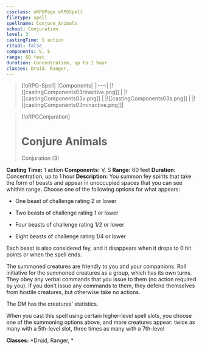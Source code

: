 ```yaml
---
cssclass: oRPGPage oRPGSpell
fileType: spell
spellname: Conjure_Animals
school: Conjuration
level: 3
castingTime: 1 action
ritual: false
components: V, S
range: 60 feet
duration: Concentration, up to 1 hour
classes: Druid, Ranger,
---
```

> [!oRPG-Spell]
> |Components|
> |:---:|
> |![[castingComponents03rinactive.png]] |
> |![[castingComponents03v.png]] |
> |![[castingComponents03s.png]] |
> |![[castingComponents03minactive.png]]|

> [!oRPGConjuration]
>#  Conjure Animals
> Conjuration  (3)

**Casting Time:** 1 action
**Components:** V, S
**Range:** 60 feet
**Duration:**  Concentration, up to 1 hour
**Description:**
You summon fey spirits that take the form of beasts and appear in unoccupied spaces that you can see whithin range.  Choose one of the following options for what appears:



 * One beast of challenge rating 2 or lower



 * Two beasts of challenge rating 1 or lower



 * Four beasts of challenge rating 1/2 or lower



 * Eight beasts of challenge rating 1/4 or lower



 Each beast is also considered fey, and it disappears when it drops to 0 hit points or when the spell ends.



 The summoned creatures are friendly to you and your companions. Roll initiative for the summoned creatures as a group, which has its own turns. They obey any verbal commands that you issue to them (no action required by you). If you don’t issue any commands to them, they defend themselves from hostile creatures, but otherwise take no actions.



 The DM has the creatures’ statistics.

When you cast this spell using certain higher-level spell slots, you choose one of the summoning options above, and more creatures appear: twice as many with a 5th-level slot, three times as many with a 7th-level

**Classes:**  *Druid, Ranger, *


